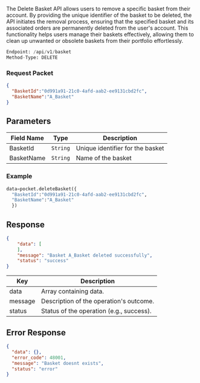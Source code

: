 <!-- ## Delete Basket Order -->
The Delete Basket API allows users to remove a specific basket from their account. By providing the unique identifier of the basket to be deleted, the API initiates the removal process, ensuring that the specified basket and its associated orders are permanently deleted from the user's account. This functionality helps users manage their baskets effectively, allowing them to clean up unwanted or obsolete baskets from their portfolio effortlessly.


```python
Endpoint: /api/v1/basket
Method-Type: DELETE
```

### Request Packet
```json
{
  "BasketId":"0d991a91-21c0-4afd-aab2-ee9131cbd2fc",
  "BasketName":"A_Basket"
}
```

## Parameters
| Field Name  | Type   | Description                     |
|-------------|--------|---------------------------------|
| BasketId    | `String` | Unique identifier for the basket|
| BasketName  | `String` | Name of the basket              |


### Example
```python
data=pocket.deleteBasket({
  "BasketId":"0d991a91-21c0-4afd-aab2-ee9131cbd2fc",
  "BasketName":"A_Basket"
  })
```


## Response
```json
{
    "data": [        
    ],
    "message": "Basket A_Basket deleted successfully",
    "status": "success"
}

```
| Key       | Description                                     |
|-----------|-------------------------------------------------|
| data      | Array containing data. |
| message   | Description of the operation's outcome.         |
| status    | Status of the operation (e.g., success).        |


## Error Response
```json
{
  "data": {},
  "error_code": 48001,
  "message": "Basket doesnt exists",
  "status": "error"
}
```